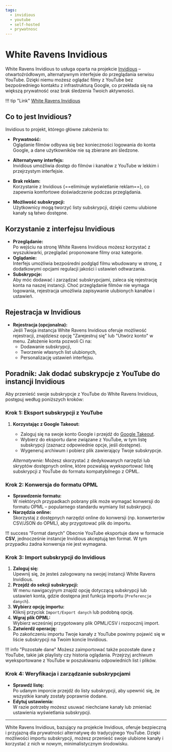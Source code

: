 ```yaml
---
tags:
  - invidious
  - youtube
  - self-hosted
  - prywatnosc
---
```


# White Ravens Invidious

White Ravens Invidious to usługa oparta na projekcie [Invidious](https://invidious.io/) – otwartoźródłowym, alternatywnym interfejsie do przeglądania serwisu YouTube. Dzięki niemu możesz oglądać filmy z YouTube bez bezpośredniego kontaktu z infrastrukturą Google, co przekłada się na większą prywatność oraz brak śledzenia Twoich aktywności.

!!! tip "Link"
    [White Ravens Invidious](https://invid.wrservices.link/)

## Co to jest Invidious?

Invidious to projekt, którego główne założenia to:

- **Prywatność:**  
  Oglądanie filmów odbywa się bez konieczności logowania do konta Google, a dane użytkowników nie są zbierane ani śledzone.

- **Alternatywny interfejs:**  
  Invidious umożliwia dostęp do filmów i kanałów z YouTube w lekkim i przejrzystym interfejsie.

- **Brak reklam:**  
  Korzystanie z Invidious {==eliminuje wyświetlanie reklam==}, co zapewnia komfortowe doświadczenie podczas przeglądania.
  
- **Możliwość subskrypcji:**  
  Użytkownicy mogą tworzyć listy subskrypcji, dzięki czemu ulubione kanały są łatwo dostępne.

## Korzystanie z interfejsu Invidious

- **Przeglądanie:**  
  Po wejściu na stronę White Ravens Invidious możesz korzystać z wyszukiwarki, przeglądać proponowane filmy oraz kategorie.
- **Oglądanie:**  
  Interfejs umożliwia bezpośredni podgląd filmu wbudowany w stronę, z dodatkowymi opcjami regulacji jakości i ustawień odtwarzania.
- **Subskrypcje:**  
  Aby móc dodawać i zarządzać subskrypcjami, zaleca się rejestrację konta na naszej instancji. Choć przeglądanie filmów nie wymaga logowania, rejestracja umożliwia zapisywanie ulubionych kanałów i ustawień.

## Rejestracja w Invidious

- **Rejestracja (opcjonalna):**  
  Jeśli Twoja instancja White Ravens Invidious oferuje możliwość rejestracji, znajdziesz opcję "Zarejestruj się" lub "Utwórz konto" w menu. Założenie konta pozwoli Ci na:
  - Dodawanie subskrypcji,
  - Tworzenie własnych list ulubionych,
  - Personalizację ustawień interfejsu.

## Poradnik: Jak dodać subskrypcje z YouTube do instancji Invidious

Aby przenieść swoje subskrypcje z YouTube do White Ravens Invidious, postępuj według poniższych kroków:

### Krok 1: Eksport subskrypcji z YouTube

1. **Korzystając z Google Takeout:**  
   - Zaloguj się na swoje konto Google i przejdź do [Google Takeout](https://takeout.google.com/takeout/custom/youtube).
   - Wybierz do eksportu dane związane z YouTube, w tym listę subskrypcji (zaznacz odpowiednie opcje, jeśli dostępne).
   - Wygeneruj archiwum i pobierz plik zawierający Twoje subskrypcje.
   
   *Alternatywnie:* Możesz skorzystać z dedykowanych narzędzi lub skryptów dostępnych online, które pozwalają wyeksportować listę subskrypcji z YouTube do formatu kompatybilnego z OPML.

### Krok 2: Konwersja do formatu OPML

- **Sprawdzenie formatu:**  
  W niektórych przypadkach pobrany plik może wymagać konwersji do formatu OPML – popularnego standardu wymiany list subskrypcji.  
- **Narzędzia online:**  
  Skorzystaj z dostępnych narzędzi online do konwersji (np. konwerterów CSV/JSON do OPML), aby przygotować plik do importu.

!!! success "Format danych"
    Obecnie YouTube eksportuje dane w formacie **CSV**, jednocześnie instancje Invidious akceptują ten format. W tym przypadku żadna konwersja nie jest wymagana. 

### Krok 3: Import subskrypcji do Invidious

1. **Zaloguj się:**  
   Upewnij się, że jesteś zalogowany na swojej instancji White Ravens Invidious.
2. **Przejdź do sekcji subskrypcji:**  
   W menu nawigacyjnym znajdź opcję dotyczącą subskrypcji lub ustawień konta, gdzie dostępna jest funkcja importu (`Preferencje danych`).
3. **Wybierz opcję importu:**  
   Kliknij przycisk `Import/Export danych` lub podobną opcję.
4. **Wgraj plik OPML:**  
   Wybierz wcześniej przygotowany plik OPML/CSV i rozpocznij import.
5. **Zatwierdź operację:**  
   Po zakończeniu importu Twoje kanały z YouTube powinny pojawić się w liście subskrypcji na Twoim koncie Invidious.

!!! info "Pozostałe dane"
    Możesz zaimportować także pozostałe dane z YouTube, takie jak playlisty czy historia oglądania. Przejrzyj archiwum wyeksportowane z YouTube w poszukiwaniu odpowiednich list i plików. 

### Krok 4: Weryfikacja i zarządzanie subskrypcjami

- **Sprawdź listę:**  
  Po udanym imporcie przejdź do listy subskrypcji, aby upewnić się, że wszystkie kanały zostały poprawnie dodane.
- **Edytuj ustawienia:**  
  W razie potrzeby możesz usuwać niechciane kanały lub zmieniać ustawienia wyświetlania subskrypcji.

---

White Ravens Invidious, bazujący na projekcie Invidious, oferuje bezpieczną i przyjazną dla prywatności alternatywę do tradycyjnego YouTube. Dzięki możliwości importu subskrypcji, możesz przenieść swoje ulubione kanały i korzystać z nich w nowym, minimalistycznym środowisku.
